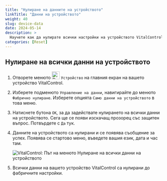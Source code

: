```yaml
---
title: "Нулиране на данните на устройството"
linkTitle: "Данни на устройството"
weight: 40
slug: device-data
date: 2024-05-14
description: >
  Научете как да нулирате всички настройки на устройството VitalControl.
categories: [Reset]
---
```

## Нулиране на всички данни на устройството

1. Отворете менюто <img src="/icons/device.svg" width="25" align="bottom" alt="Device" /> `Устройство` на главния екран на вашето устройство VitalControl.

1. Изберете подменюто `Управление на данни`, навигирайте до менюто `Фабрично нулиране`. Изберете опцията `Само данни на устройството` в това меню.

1. Натиснете бутона `OK`, за да задействате нулирането на всички данни на устройството. Сега ще се появи изскачащ прозорец със защитен въпрос. Потвърдете с `Да` тук.

1. Данните на устройството са нулирани и се появява съобщение за успех. Появява се стартово меню, въведете вашия език, дата и час там.

   ![VitalControl: Път на менюто Нулиране на всички данни на устройството](../images/resetdevicedata.png "Нулиране на данните на устройството")

1. Всички данни на вашето устройство VitalControl са нулирани до фабричните настройки.
